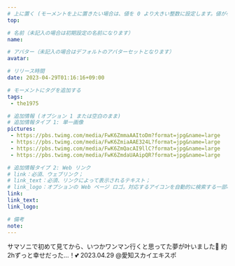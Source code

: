 ```yaml
---
# 上に置く (モーメントを上に置きたい場合は、値を 0 より大きい整数に設定します。値が小さいほど前が高くなります。たとえば、1 はモーメントを上に置きます)
top: 

# 名前（未記入の場合は初期設定の名前になります）
name:

# アバター（未記入の場合はデフォルトのアバターセットとなります）
avatar:

# リリース時間
date: 2023-04-29T01:16:16+09:00

# モーメントにタグを追加する
tags:
 - the1975

# 追加情報 (オプション 1 または空白のまま)
# 追加情報タイプ 1: 単一画像
pictures:
 - https://pbs.twimg.com/media/FwK6ZmmaAAItoDm?format=jpg&name=large 
 - https://pbs.twimg.com/media/FwK6ZmiaAAE324L?format=jpg&name=large
 - https://pbs.twimg.com/media/FwK6ZmQacAI9llC?format=jpg&name=large
 - https://pbs.twimg.com/media/FwK6ZmdaUAAipQR?format=jpg&name=large

# 追加情報タイプ 2: Web リンク
# link：必須、ウェブリンク；
# link_text：必須、リンクによって表示されるテキスト；
# link_logo：オプションの Web ページ ロゴ。対応するアイコンを自動的に検索する一部の Web サイトをサポートするようになりました。自分でアイコンを追加する必要はありません
link:
link_text:
link_logo:

# 備考
note:
---
```


<!-- 以下にテキストを書き始めます -->
サマソニで初めて見てから、いつかワンマン行くと思ってた夢が叶いました🥹
約2hずっと幸せだった…！💕
2023.04.29 @愛知スカイエキスポ
